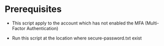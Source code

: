 # Prerequisites

- This script apply to the account which has not enabled the MFA (Multi-Factor Authentication)

- Run this script at the location where secure-password.txt exist
